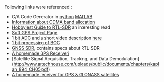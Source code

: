 Following links were referenced :
* C/A Code Generator in [python](https://natronics.github.io/blag/2014/gps-spreading/)
[ MATLAB](http://www.mathworks.com/matlabcentral/fileexchange/14670-gps-c-a-code-generator/content/cacode.m)
* [Information about CDMA band allocation ](http://niviuk.free.fr/cdma_band.php)
* [Hobbyiest Guide to RTL-SDR](http://www.qsl.net/yo4tnv/docs/The%20Hobbyists%20Guide%20To%20RTL-SDR%20-%20Carl%20Laufer.pdf) an interesting read
* [Soft GPS Project Page](http://kom.aau.dk/project/softgps/data.php)
* [1 bit ADC](http://www.paulallenengineering.com/blog/noise-oversampling-and-a-1-bit-ad) and a short video description [here](https://www.youtube.com/watch?v=DTCtx9eNHXE)
* [1 bit processing  of BOC](http://www.tesa.prd.fr/docs/journalTESA/1-bit%20Processing%20of%20Composite%20BOC%20(CBOC)%20Signals%20and%20Extension%20to%20Time-Multiplexed%20BOC%20(TMBOC)%20Signals.pdf)
* [GNSS SDR](http://gnss-sdr.org/node/50), contains specs about RTL-SDR
* [A homemade GPS Receiver](http://www.aholme.co.uk/GPS/Main.htm)j
* [Satellite Signal Acquisition, Tracking, and Data Demodulation] (http://www.artechhouse.com/uploads/public/documents/chapters/kaplan_894_CH05.pdf)
* [A homemade receiver for GPS & GLONASS satellites](http://lea.hamradio.si/~s53mv/navsats/theory.html)
